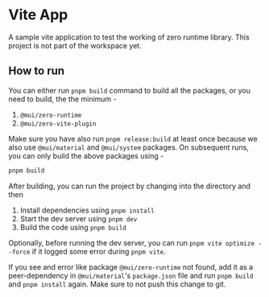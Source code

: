 # Vite App

A sample vite application to test the working of zero runtime library.
This project is not part of the workspace yet.

## How to run

You can either run `pnpm build` command to build all the packages, or you need to build, the the minimum -

1. `@mui/zero-runtime`
2. `@mui/zero-vite-plugin`

Make sure you have also run `pnpm release:build` at least once because we also use `@mui/material` and `@mui/system` packages. On subsequent runs, you can only build the above packages using -

```bash
pnpm build
```

After building, you can run the project by changing into the directory and then

1. Install dependencies using `pnpm install`
2. Start the dev server using `pnpm dev`
3. Build the code using `pnpm build`

Optionally, before running the dev server, you can run `pnpm vite optimize --force` if it logged some error during `pnpm vite`.

If you see and error like package `@mui/zero-runtime` not found, add it as a peer-dependency in `@mui/material`'s `package.json` file and run `pnpm build` and `pnpm install` again. Make sure to not push this change to git.
